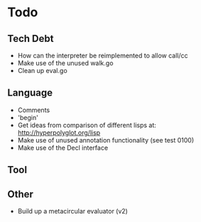 # Todo

## Tech Debt

- How can the interpreter be reimplemented to allow call/cc
- Make use of the unused walk.go
- Clean up eval.go

## Language

- Comments
- 'begin'
- Get ideas from comparison of different lisps at: http://hyperpolyglot.org/lisp
- Make use of unused annotation functionality (see test 0100)
- Make use of the Decl interface

## Tool

## Other

- Build up a metacircular evaluator (v2)
